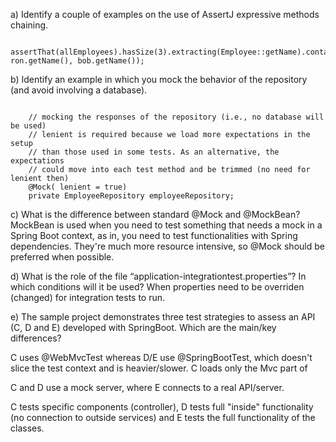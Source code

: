 
a) Identify a couple of examples on the use of AssertJ expressive methods chaining.
```
        assertThat(allEmployees).hasSize(3).extracting(Employee::getName).containsOnly(alex.getName(), ron.getName(), bob.getName());
```

b) Identify an example in which you mock the behavior of the repository (and avoid involving a database).

```

    // mocking the responses of the repository (i.e., no database will be used)
    // lenient is required because we load more expectations in the setup
    // than those used in some tests. As an alternative, the expectations
    // could move into each test method and be trimmed (no need for lenient then)
    @Mock( lenient = true)
    private EmployeeRepository employeeRepository;
```

c) What is the difference between standard @Mock and @MockBean?
MockBean is used when you need to test something that needs a mock in a Spring Boot context, as in, you need to test functionalities with Spring dependencies. They're much more resource intensive, so @Mock should be preferred when possible.

d) What is the role of the file “application-integrationtest.properties”? In which conditions will it be used?
When properties need to be overriden (changed) for integration tests to run.

e) The sample project demonstrates three test strategies to assess an API (C, D and E) developed with SpringBoot. Which are the main/key differences?

C uses @WebMvcTest whereas D/E use @SpringBootTest, which doesn't slice the test context and is heavier/slower. C loads only the Mvc part of 

C and D use a mock server, where E connects to a real API/server.

C tests specific components (controller), D tests full "inside" functionality (no connection to outside services) and E tests the full functionality of the classes.
